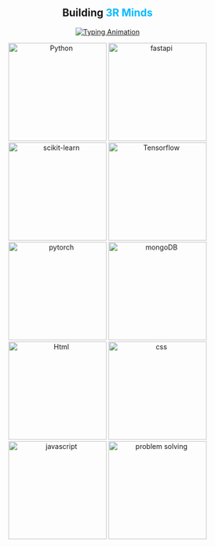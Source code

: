 <h2 align="center">
    Building <span style="color: #00bbff;">3R Minds</span>
</h2>

<p align="center">
    <a href="https://github.com/mohit-vashisth">
        <img src="https://readme-typing-svg.herokuapp.com?font=Fira+Code&size=26&duration=2000&pause=1000&color=00BFFF&background=FFFFFF00&center=true&vCenter=true&width=1000&lines=Welcome+to+My+Profile;I'm+Mohit+Narayan+Vashisth;AI+%26+ML+Specialist;Passionate+About+Developing+Cutting-Edge+Technologies;Currently+Innovating+with+AI+Voice+Cloning+Models;Focused+on+Creating+Impactful+Solutions;Continuous+Growth+Through+Learning" alt="Typing Animation">
    </a>
</p>

<!-- Add all Imgur images below -->
<p align="center">
    <img src="https://i.imgur.com/IPUQMoy.jpg" width="200px" alt="Python" />
    <img src="https://i.imgur.com/tNII1GL.jpg" width="200px" alt="fastapi" />
    <img src="https://i.imgur.com/mWCPZrJ.jpg" width="200px" alt="scikit-learn" />
    <img src="https://i.imgur.com/rUoe8ex.jpg" width="200px" alt="Tensorflow" />
    <img src="https://i.imgur.com/lOBvlUy.jpg" width="200px" alt="pytorch" />
    <img src="https://i.imgur.com/qf5rZN4.jpg" width="200px" alt="mongoDB" />
    <img src="https://i.imgur.com/WNn9B2I.jpg" width="200px" alt="Html" />
    <img src="https://i.imgur.com/5qaEncy.jpg" width="200px" alt="css" />
    <img src="https://i.imgur.com/ZrdtOte.jpg" width="200px" alt="javascript" />
    <img src="https://i.imgur.com/4Gacy40.jpg" width="200px" alt="problem solving" />
</p>
